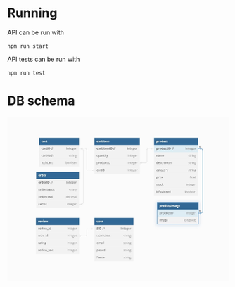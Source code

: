 # Running

API can be run with
```
npm run start
```

API tests can be run with 
```
npm run test
```

# DB schema

![schema](./db_schema.jpg)